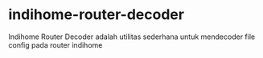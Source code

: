 # indihome-router-decoder
Indihome Router Decoder adalah utilitas sederhana untuk mendecoder file config pada router indihome
